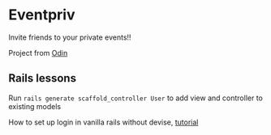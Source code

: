 # Eventpriv

Invite friends to your private events!!

Project from [Odin](https://www.theodinproject.com/courses/ruby-on-rails/lessons/associations)

## Rails lessons

Run `rails generate scaffold_controller User` to add view and controller to existing models

How to set up login in vanilla rails without devise, [tutorial](https://imvishaltyagi444.wordpress.com/2018/01/19/authentication-without-devise-in-rails/)
